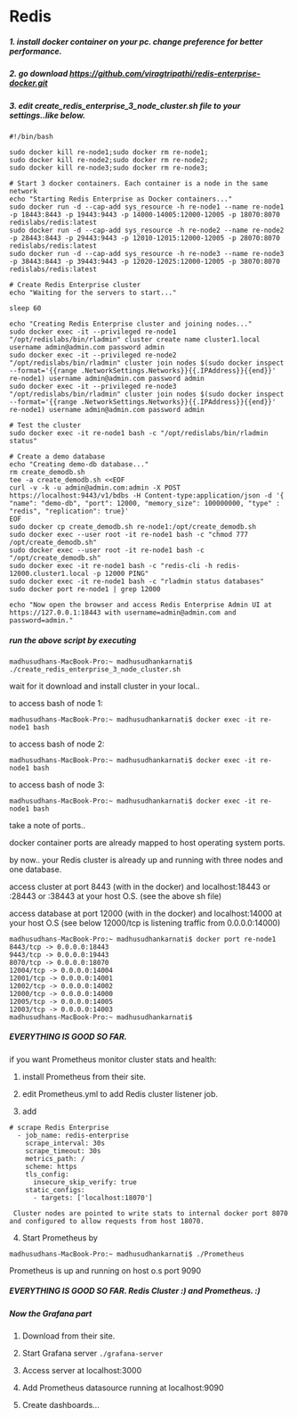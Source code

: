 # Redis
##### 1. install docker container on your pc. change preference for better performance.

##### 2. go download https://github.com/viragtripathi/redis-enterprise-docker.git
##### 3. edit create_redis_enterprise_3_node_cluster.sh file to your settings..like below.
```
#!/bin/bash

sudo docker kill re-node1;sudo docker rm re-node1;
sudo docker kill re-node2;sudo docker rm re-node2;
sudo docker kill re-node3;sudo docker rm re-node3;

# Start 3 docker containers. Each container is a node in the same network
echo "Starting Redis Enterprise as Docker containers..."
sudo docker run -d --cap-add sys_resource -h re-node1 --name re-node1 -p 18443:8443 -p 19443:9443 -p 14000-14005:12000-12005 -p 18070:8070 redislabs/redis:latest
sudo docker run -d --cap-add sys_resource -h re-node2 --name re-node2 -p 28443:8443 -p 29443:9443 -p 12010-12015:12000-12005 -p 28070:8070 redislabs/redis:latest
sudo docker run -d --cap-add sys_resource -h re-node3 --name re-node3 -p 38443:8443 -p 39443:9443 -p 12020-12025:12000-12005 -p 38070:8070 redislabs/redis:latest

# Create Redis Enterprise cluster
echo "Waiting for the servers to start..."

sleep 60

echo "Creating Redis Enterprise cluster and joining nodes..."
sudo docker exec -it --privileged re-node1 "/opt/redislabs/bin/rladmin" cluster create name cluster1.local username admin@admin.com password admin
sudo docker exec -it --privileged re-node2 "/opt/redislabs/bin/rladmin" cluster join nodes $(sudo docker inspect --format='{{range .NetworkSettings.Networks}}{{.IPAddress}}{{end}}' re-node1) username admin@admin.com password admin
sudo docker exec -it --privileged re-node3 "/opt/redislabs/bin/rladmin" cluster join nodes $(sudo docker inspect --format='{{range .NetworkSettings.Networks}}{{.IPAddress}}{{end}}' re-node1) username admin@admin.com password admin

# Test the cluster 
sudo docker exec -it re-node1 bash -c "/opt/redislabs/bin/rladmin status"

# Create a demo database
echo "Creating demo-db database..."
rm create_demodb.sh
tee -a create_demodb.sh <<EOF
curl -v -k -u admin@admin.com:admin -X POST https://localhost:9443/v1/bdbs -H Content-type:application/json -d '{ "name": "demo-db", "port": 12000, "memory_size": 100000000, "type" : "redis", "replication": true}'
EOF
sudo docker cp create_demodb.sh re-node1:/opt/create_demodb.sh
sudo docker exec --user root -it re-node1 bash -c "chmod 777 /opt/create_demodb.sh"
sudo docker exec --user root -it re-node1 bash -c "/opt/create_demodb.sh"
sudo docker exec -it re-node1 bash -c "redis-cli -h redis-12000.cluster1.local -p 12000 PING"
sudo docker exec -it re-node1 bash -c "rladmin status databases"       
sudo docker port re-node1 | grep 12000

echo "Now open the browser and access Redis Enterprise Admin UI at https://127.0.0.1:18443 with username=admin@admin.com and password=admin."

```
##### run the above script by executing
```
madhusudhans-MacBook-Pro:~ madhusudhankarnati$ ./create_redis_enterprise_3_node_cluster.sh 
```
wait for it download and install cluster in your local..

to access bash of node 1:
```
madhusudhans-MacBook-Pro:~ madhusudhankarnati$ docker exec -it re-node1 bash
```
to access bash of node 2:
```
madhusudhans-MacBook-Pro:~ madhusudhankarnati$ docker exec -it re-node1 bash
```
to access bash of node 3:
```
madhusudhans-MacBook-Pro:~ madhusudhankarnati$ docker exec -it re-node1 bash
```

take a note of ports.. 

 docker container ports are already mapped to host operating system ports.

 by now.. your Redis cluster is already up and running with three nodes and one database. 

 access cluster at port 8443 (with in the docker) and localhost:18443 or :28443 or :38443 at your host O.S. (see the above sh file)

access database at port 12000 (with in the docker) and localhost:14000 at your host O.S (see below 12000/tcp is listening traffic from 0.0.0.0:14000)

```
madhusudhans-MacBook-Pro:~ madhusudhankarnati$ docker port re-node1
8443/tcp -> 0.0.0.0:18443
9443/tcp -> 0.0.0.0:19443
8070/tcp -> 0.0.0.0:18070
12004/tcp -> 0.0.0.0:14004
12001/tcp -> 0.0.0.0:14001
12002/tcp -> 0.0.0.0:14002
12000/tcp -> 0.0.0.0:14000
12005/tcp -> 0.0.0.0:14005
12003/tcp -> 0.0.0.0:14003
madhusudhans-MacBook-Pro:~ madhusudhankarnati$ 
```

##### EVERYTHING IS GOOD SO FAR.

if you want Prometheus monitor cluster stats and health:

1. install Prometheus from their site. 

2. edit Prometheus.yml to add Redis cluster listener job.

3. add 
```
# scrape Redis Enterprise
  - job_name: redis-enterprise
    scrape_interval: 30s
    scrape_timeout: 30s
    metrics_path: /
    scheme: https
    tls_config:
      insecure_skip_verify: true
    static_configs:
      - targets: ['localhost:18070']
 ```
     Cluster nodes are pointed to write stats to internal docker port 8070 and configured to allow requests from host 18070. 

4. Start Prometheus by 
```
madhusudhans-MacBook-Pro:~ madhusudhankarnati$ ./Prometheus
```
Prometheus is up and running on host o.s port 9090

##### EVERYTHING IS GOOD SO FAR.    Redis Cluster :) and Prometheus. :) 

##### Now the Grafana part

1. Download from their site. 

2. Start Grafana server ```./grafana-server```

3. Access server at localhost:3000

4. Add Prometheus datasource running at localhost:9090

5. Create dashboards...


